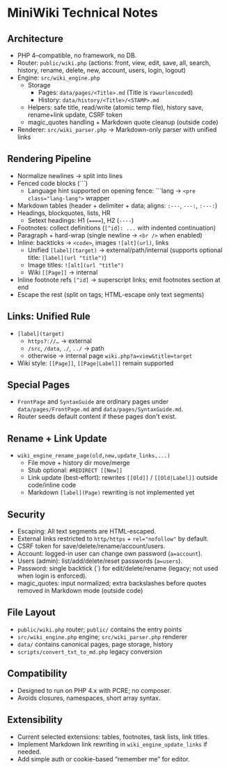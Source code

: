 # MiniWiki Technical Notes

## Architecture
- PHP 4–compatible, no framework, no DB.
- Router: `public/wiki.php` (actions: front, view, edit, save, all, search, history, rename, delete, new, account, users, login, logout)
- Engine: `src/wiki_engine.php`
  - Storage
    - Pages: `data/pages/<Title>.md` (Title is `rawurlencode`d)
    - History: `data/history/<Title>/<STAMP>.md`
  - Helpers: safe title, read/write (atomic temp file), history save, rename+link update, CSRF token
  - magic_quotes handling + Markdown quote cleanup (outside code)
- Renderer: `src/wiki_parser.php` → Markdown-only parser with unified links

## Rendering Pipeline
- Normalize newlines → split into lines
- Fenced code blocks (```)
  - Language hint supported on opening fence: ```lang → `<pre class="lang-lang">` wrapper
- Markdown tables (header + delimiter + data; aligns: `:---`, `---:`, `:---:`)
- Headings, blockquotes, lists, HR
  - Setext headings: H1 (`====`), H2 (`----`)
- Footnotes: collect definitions (`[^id]: ...` with indented continuation)
- Paragraph + hard-wrap (single newline → `<br />` when enabled)
- Inline: backticks → `<code>`, images `![alt](url)`, links
  - Unified `[label](target)` → external/path/internal (supports optional title: `[label](url "title")`)
  - Image titles: `![alt](url "title")`
  - Wiki `[[Page]]` → internal
- Inline footnote refs `[^id]` → superscript links; emit footnotes section at end
- Escape the rest (split on tags; HTML-escape only text segments)

## Links: Unified Rule
- `[label](target)`
  - `https?://…` → external
  - `/src`, `/data`, `./`, `../` → path
  - otherwise → internal page `wiki.php?a=view&title=target`
- Wiki style: `[[Page]]`, `[[Page|Label]]` remain supported

## Special Pages
- `FrontPage` and `SyntaxGuide` are ordinary pages under `data/pages/FrontPage.md` and `data/pages/SyntaxGuide.md`.
- Router seeds default content if these pages don't exist.

## Rename + Link Update
- `wiki_engine_rename_page(old,new,update_links,...)`
  - File move + history dir move/merge
  - Stub optional: `#REDIRECT [[New]]`
  - Link update (best-effort): rewrites `[[Old]]` / `[[Old|Label]]` outside code/inline code
  - Markdown `[label](Page)` rewriting is not implemented yet

## Security
- Escaping: All text segments are HTML-escaped.
- External links restricted to `http/https` + `rel="nofollow"` by default.
- CSRF token for save/delete/rename/account/users.
- Account: logged-in user can change own password (`a=account`).
- Users (admin): list/add/delete/reset passwords (`a=users`).
- Password: single backtick (`) for edit/delete/rename (legacy; not used when login is enforced).
- magic_quotes: input normalized; extra backslashes before quotes removed in Markdown mode (outside code)

## File Layout
- `public/wiki.php` router; `public/` contains the entry points
- `src/wiki_engine.php` engine; `src/wiki_parser.php` renderer
- `data/` contains canonical pages, page storage, history
- `scripts/convert_txt_to_md.php` legacy conversion

## Compatibility
- Designed to run on PHP 4.x with PCRE; no composer.
- Avoids closures, namespaces, short array syntax.

## Extensibility
- Current selected extensions: tables, footnotes, task lists, link titles.
- Implement Markdown link rewriting in `wiki_engine_update_links` if needed.
- Add simple auth or cookie-based “remember me” for editor.
